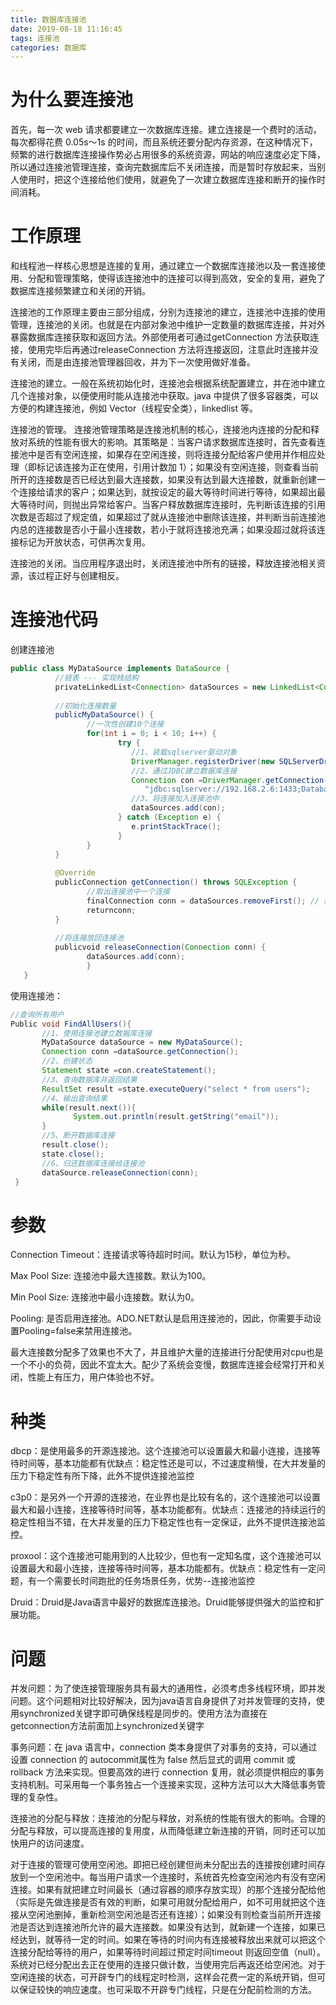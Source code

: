 ```yaml
---
title: 数据库连接池
date: 2019-08-18 11:16:45
tags: 连接池
categories: 数据库
---
```


# 为什么要连接池

首先，每一次 web 请求都要建立一次数据库连接。建立连接是一个费时的活动，每次都得花费 0.05s～1s 的时间，而且系统还要分配内存资源，在这种情况下，频繁的进行数据库连接操作势必占用很多的系统资源，网站的响应速度必定下降，所以通过连接池管理连接，查询完数据库后不关闭连接，而是暂时存放起来，当别人使用时，把这个连接给他们使用，就避免了一次建立数据库连接和断开的操作时间消耗。

# 工作原理

和线程池一样核心思想是连接的复用，通过建立一个数据库连接池以及一套连接使用、分配和管理策略，使得该连接池中的连接可以得到高效，安全的复用，避免了数据库连接频繁建立和关闭的开销。

连接池的工作原理主要由三部分组成，分别为连接池的建立，连接池中连接的使用管理，连接池的关闭。也就是在内部对象池中维护一定数量的数据库连接，并对外暴露数据库连接获取和返回方法。外部使用者可通过getConnection 方法获取连接，使用完毕后再通过releaseConnection 方法将连接返回，注意此时连接并没有关闭，而是由连接池管理器回收，并为下一次使用做好准备。

连接池的建立。一般在系统初始化时，连接池会根据系统配置建立，并在池中建立几个连接对象，以便使用时能从连接池中获取。java 中提供了很多容器类，可以方便的构建连接池，例如 Vector（线程安全类），linkedlist 等。

连接池的管理。 连接池管理策略是连接池机制的核心，连接池内连接的分配和释放对系统的性能有很大的影响。其策略是：当客户请求数据库连接时，首先查看连接池中是否有空闲连接，如果存在空闲连接，则将连接分配给客户使用并作相应处理（即标记该连接为正在使用，引用计数加 1）；如果没有空闲连接，则查看当前所开的连接数是否已经达到最大连接数，如果没有达到最大连接数，就重新创建一个连接给请求的客户；如果达到，就按设定的最大等待时间进行等待，如果超出最大等待时间，则抛出异常给客户。当客户释放数据库连接时，先判断该连接的引用次数是否超过了规定值，如果超过了就从连接池中删除该连接，并判断当前连接池内总的连接数是否小于最小连接数，若小于就将连接池充满；如果没超过就将该连接标记为开放状态，可供再次复用。

连接池的关闭。当应用程序退出时，关闭连接池中所有的链接，释放连接池相关资源，该过程正好与创建相反。

# 连接池代码

创建连接池

```java
public class MyDataSource implements DataSource {  
          //链表 --- 实现栈结构  
          privateLinkedList<Connection> dataSources = new LinkedList<Connection>();  
  
          //初始化连接数量  
          publicMyDataSource() {  
                 //一次性创建10个连接  
                 for(int i = 0; i < 10; i++) {  
                        try {  
                           //1、装载sqlserver驱动对象  
                           DriverManager.registerDriver(new SQLServerDriver());  
                           //2、通过JDBC建立数据库连接  
                           Connection con =DriverManager.getConnection(  
                              "jdbc:sqlserver://192.168.2.6:1433;DatabaseName=customer", "sa", "123");  
                           //3、将连接加入连接池中  
                           dataSources.add(con);  
                        } catch (Exception e) {  
                           e.printStackTrace();  
                        }  
                 }  
          }  
  
          @Override  
          publicConnection getConnection() throws SQLException {  
                 //取出连接池中一个连接  
                 finalConnection conn = dataSources.removeFirst(); // 删除第一个连接返回  
                 returnconn;  
          }  
  
          //将连接放回连接池  
          publicvoid releaseConnection(Connection conn) {  
                 dataSources.add(conn);  
                 }  
   }  
```

使用连接池：

```java
//查询所有用户  
Public void FindAllUsers(){  
       //1、使用连接池建立数据库连接  
       MyDataSource dataSource = new MyDataSource();  
       Connection conn =dataSource.getConnection();          
       //2、创建状态  
       Statement state =con.createStatement();             
       //3、查询数据库并返回结果  
       ResultSet result =state.executeQuery("select * from users");             
       //4、输出查询结果  
       while(result.next()){  
              System.out.println(result.getString("email"));  
       }              
       //5、断开数据库连接  
       result.close();  
       state.close();  
       //6、归还数据库连接给连接池  
       dataSource.releaseConnection(conn);  
 }  
```

# 参数

Connection Timeout：连接请求等待超时时间。默认为15秒，单位为秒。

Max Pool Size: 连接池中最大连接数。默认为100。

Min Pool Size: 连接池中最小连接数。默认为0。

Pooling: 是否启用连接池。ADO.NET默认是启用连接池的，因此，你需要手动设置Pooling=false来禁用连接池。

最大连接数分配多了效果也不大了，并且维护大量的连接进行分配使用对cpu也是一个不小的负荷，因此不宜太大。配少了系统会变慢，数据库连接会经常打开和关闭，性能上有压力，用户体验也不好。

# 种类

dbcp：是使用最多的开源连接池。这个连接池可以设置最大和最小连接，连接等待时间等，基本功能都有优缺点：稳定性还是可以，不过速度稍慢，在大并发量的压力下稳定性有所下降，此外不提供连接池监控

c3p0：是另外一个开源的连接池，在业界也是比较有名的，这个连接池可以设置最大和最小连接，连接等待时间等，基本功能都有。优缺点：连接池的持续运行的稳定性相当不错，在大并发量的压力下稳定性也有一定保证，此外不提供连接池监控。

proxool：这个连接池可能用到的人比较少，但也有一定知名度，这个连接池可以设置最大和最小连接，连接等待时间等，基本功能都有。优缺点：稳定性有一定问题，有一个需要长时间跑批的任务场景任务，优势--连接池监控

Druid：Druid是Java语言中最好的数据库连接池。Druid能够提供强大的监控和扩展功能。

# 问题

并发问题：为了使连接管理服务具有最大的通用性，必须考虑多线程环境，即并发问题。这个问题相对比较好解决，因为java语言自身提供了对并发管理的支持，使用synchronized关键字即可确保线程是同步的。使用方法为直接在getconnection方法前面加上synchronized关键字

事务问题：在 java 语言中，connection 类本身提供了对事务的支持，可以通过设置 connection 的 autocommit属性为 false 然后显式的调用 commit 或 rollback 方法来实现。但要高效的进行 connection 复用，就必须提供相应的事务支持机制。可采用每一个事务独占一个连接来实现，这种方法可以大大降低事务管理的复杂性。

连接池的分配与释放：连接池的分配与释放，对系统的性能有很大的影响。合理的分配与释放，可以提高连接的复用度，从而降低建立新连接的开销，同时还可以加快用户的访问速度。

对于连接的管理可使用空闲池。即把已经创建但尚未分配出去的连接按创建时间存放到一个空闲池中。每当用户请求一个连接时，系统首先检查空闲池内有没有空闲连接。如果有就把建立时间最长（通过容器的顺序存放实现）的那个连接分配给他（实际是先做连接是否有效的判断，如果可用就分配给用户，如不可用就把这个连接从空闲池删掉，重新检测空闲池是否还有连接）；如果没有则检查当前所开连接池是否达到连接池所允许的最大连接数。如果没有达到，就新建一个连接，如果已经达到，就等待一定的时间。如果在等待的时间内有连接被释放出来就可以把这个连接分配给等待的用户，如果等待时间超过预定时间timeout 则返回空值（null）。系统对已经分配出去正在使用的连接只做计数，当使用完后再返还给空闲池。对于空闲连接的状态，可开辟专门的线程定时检测，这样会花费一定的系统开销，但可以保证较快的响应速度。也可采取不开辟专门线程，只是在分配前检测的方法。

 